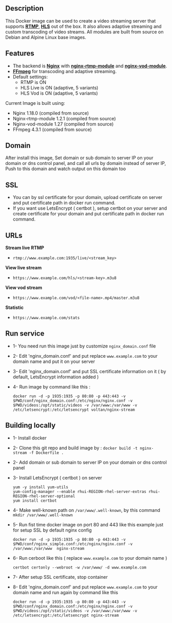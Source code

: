 ## Description

This Docker image can be used to create a video streaming server that supports [**RTMP**](https://en.wikipedia.org/wiki/Real-Time_Messaging_Protocol), [**HLS**](https://en.wikipedia.org/wiki/HTTP_Live_Streaming) out of the box. 
It also allows adaptive streaming and custom transcoding of video streams.
All modules are built from source on Debian and Alpine Linux base images.

## Features
 * The backend is [**Nginx**](http://nginx.org/en/) with [**nginx-rtmp-module**](https://github.com/arut/nginx-rtmp-module) and [**nginx-vod-module**](https://github.com/kaltura/nginx-vod-module).
 * [**FFmpeg**](https://www.ffmpeg.org/) for transcoding and adaptive streaming.
 * Default settings: 
	* RTMP is ON
	* HLS Live is ON (adaptive, 5 variants)
	* HLS Vod is ON (adaptive, 5 variants) 

Current Image is built using:
 * Nginx 1.18.0 (compiled from source)
 * Nginx-rtmp-module 1.2.1 (compiled from source)
 * Nginx-vod-module 1.27 (compiled from source)
 * FFmpeg 4.3.1 (compiled from source)

## Domain
After install this image, Set domain or sub domain to server IP on your domain or dns control panel, and call all urls by domain instead of server IP, Push to this domain and watch output on this domain too 

## SSL
 * You can by ssl certificate for your domain, upload certificate on server and put certificate path in docker run command.
 * If you want use LetsEncrypt ( certbot ), setup certbot on your server and create certificate for your domain and put certificate path in docker run command.

## URLs
**Stream live RTMP**
 * `rtmp://www.example.com:1935/live/<stream_key>`

**View live stream**
 * `https://www.example.com/hls/<stream-key>.m3u8`

**View vod stream**
 * `https://www.example.com/vod/<file-name>.mp4/master.m3u8`

**Statistic**
 * `https://www.example.com/stats`

## Run service
 * 1- You need run this image just by customize `nginx_domain.conf` file
 * 2- Edit 'nginx_domain.conf' and put replace `www.example.com` to your domain name and put it on your server
 * 3- Edit 'nginx_domain.conf' and put SSL certificate information on it ( by default, LetsEncrypt information added )
 * 4- Run image by command like this :
       
    ```
    docker run -d -p 1935:1935 -p 80:80 -p 443:443 -v $PWD/conf/nginx_domain.conf:/etc/nginx/nginx.conf -v $PWD/videos:/opt/static/videos -v /var/www:/var/www -v /etc/letsencrypt:/etc/letsencrypt voltan/nginx-stream
    ```

## Building locally
* 1- Install docker
* 2- Clone this git repo and build image by : `docker build -t nginx-stream -f Dockerfile .`
* 2- Add domain or sub domain to server IP on your domain or dns control panel 
* 3- Install LetsEncrypt ( certbot ) on server 

   ```
   yum -y install yum-utils
   yum-config-manager --enable rhui-REGION-rhel-server-extras rhui-REGION-rhel-server-optional
   yum install certbot
   ```

* 4- Make well-known path on `/var/www/.well-known`, by this command `mkdir /var/www/.well-known`
* 5- Run fist time docker image on port 80 and 443 like this example just for setup SSL by default nginx config

   ``` 
   docker run -d -p 1935:1935 -p 80:80 -p 443:443 -v $PWD/conf/nginx_simple.conf:/etc/nginx/nginx.conf -v /var/www:/var/www  nginx-stream
   ```
   
* 6- Run cerboot like this ( replace `www.example.com` to your domain name )

   ```
   certbot certonly --webroot -w /var/www/ -d www.example.com
   ```

* 7- After setup SSL certificate, stop container
* 8- Edit 'nginx_domain.conf' and put replace `www.example.com` to your domain name and run again by command like this

   ```
   docker run -d -p 1935:1935 -p 80:80 -p 443:443 -v $PWD/conf/nginx_domain.conf:/etc/nginx/nginx.conf -v $PWD/videos:/opt/static/videos -v /var/www:/var/www -v /etc/letsencrypt:/etc/letsencrypt nginx-stream
   ```

